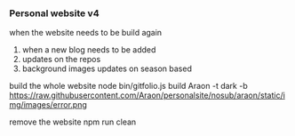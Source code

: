 ### Personal website v4

when the website needs to be build again
1. when a new blog needs to be added
2. updates on the repos
3. background images updates on season based

build the whole website
node bin/gitfolio.js build Araon -t dark -b https://raw.githubusercontent.com/Araon/personalsite/nosub/araon/static/img/images/error.png

remove the website
npm run clean
